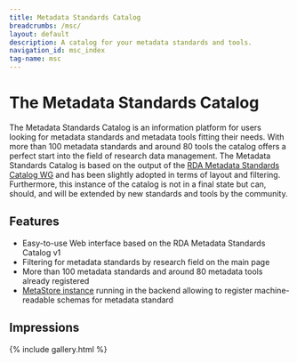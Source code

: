 ```yaml
---
title: Metadata Standards Catalog
breadcrumbs: /msc/
layout: default
description: A catalog for your metadata standards and tools.
navigation_id: msc_index
tag-name: msc
---
```


# The Metadata Standards Catalog

The Metadata Standards Catalog is an information platform for users looking for metadata standards and metadata tools fitting their needs. 
With more than 100 metadata standards and around 80 tools the catalog offers a perfect start into the field of research data management.
The Metadata Standards Catalog is based on the output of the [RDA Metadata Standards Catalog WG](https://www.rd-alliance.org/groups/metadata-standards-catalog-working-group.html)
and has been slightly adopted in terms of layout and filtering. Furthermore, this instance of the catalog is not in a final state
but can, should, and will be extended by new standards and tools by the community. 

## Features

* Easy-to-use Web interface based on the RDA Metadata Standards Catalog v1
* Filtering for metadata standards by research field on the main page
* More than 100 metadata standards and around 80 metadata tools already registered
* [MetaStore instance](/webpage/metastore/index.html) running in the backend allowing to register machine-readable schemas for metadata standard

## Impressions

{% include gallery.html %}

<script>
    let slideIndex = 1;
    showSlides(slideIndex);

    // Next/previous controls
    function plusSlides(n) {
        showSlides(slideIndex += n);
    }

    // Thumbnail image controls
    function currentSlide(n) {
        showSlides(slideIndex = n);
    }

    function showSlides(n) {
        let i;
        let slides = document.getElementsByClassName("mySlides");
        let dots = document.getElementsByClassName("demo");
        let captionText = document.getElementById("caption");
        if (n > slides.length) {slideIndex = 1}
        if (n < 1) {slideIndex = slides.length}
        for (i = 0; i < slides.length; i++) {
            slides[i].style.display = "none";
        }
        for (i = 0; i < dots.length; i++) {
            dots[i].className = dots[i].className.replace(" active", "");
        }
        slides[slideIndex-1].style.display = "block";
        dots[slideIndex-1].className += " active";
        captionText.innerHTML = dots[slideIndex-1].alt;
    }

</script>
